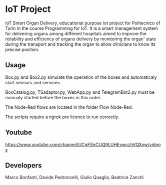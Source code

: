 # IoT Project
IoT Smart Organ Delivery, educational purpose iot project for Politecnico of Turin in the course Programming for IoT.
It is a smart management system for delivering organs among different hospitals aimed to improve the reliability and efficiency of organs delivery by monitoring the organ' state during the transport and tracking the organ to allow clinicians to know its precise position.

## Usage

Box.py and Box2.py simulate the operation of the boxes and automaticaly start sensors and services. 

BoxCatalog.py, TSadaptor.py, WebApp.py and TelegramBot2.py must be manualy started before the boxes in this order.

The Node-Red flows are located in the folder Flow Node-Red.

The scripts require a ngrok pro licence to run correctly.

## Youtube

https://www.youtube.com/channel/UCgFSnCUQ9LUHEvwczhVQXow/videos

## Developers

Marco Bonfanti, Davide Pedroncelli, Giulio Quaglia, Beatrice Zanchi


